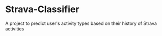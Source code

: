 # Strava-Classifier
A project to predict user's activity types based on their history of Strava activities
